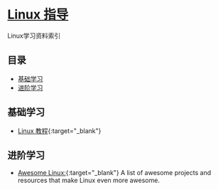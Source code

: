 # [Linux 指导](https://openset.github.io/linux-guide/)
Linux学习资料索引

## 目录
  - [基础学习](#基础学习)
  - [进阶学习](#进阶学习)

## 基础学习
  - [Linux 教程](http://www.runoob.com/linux/linux-tutorial.html){:target="_blank"}

## 进阶学习
  - [Awesome Linux:](https://github.com/aleksandar-todorovic/awesome-linux){:target="_blank"} A list of awesome projects and resources that make Linux even more awesome.

